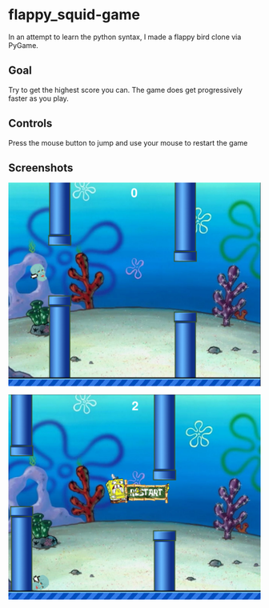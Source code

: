 # flappy_squid-game

In an attempt to learn the python syntax, I made a flappy bird clone via PyGame.

## Goal

Try to get the highest score you can.
The game does get progressively faster as you play.

## Controls

Press the mouse button to jump and use your mouse to restart the game

## Screenshots

![Example](https://raw.githubusercontent.com/AkinSu/flappy_squid-game/main/Screenshots/Example.png)

![Death](https://raw.githubusercontent.com/AkinSu/flappy_squid-game/main/Screenshots/Screen%20Shot%202022-08-08%20at%2010.15.08%20AM.png)
